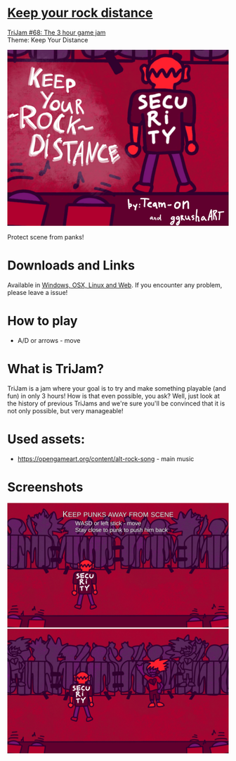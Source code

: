 # [Keep your rock distance](https://teamon.itch.io/keep-your-rock-distance)
[TriJam #68: The 3 hour game jam](https://itch.io/jam/trijam-68)  
Theme: Keep Your Distance

![Cover](Screenshots/Cover.png)

Protect scene from panks!

# Downloads and Links
Available in [Windows, OSX, Linux and Web](https://teamon.itch.io/keep-your-rock-distance). If you encounter any problem, please leave a issue! 

#  How to play
 * A/D or arrows - move

# What is TriJam?
TriJam is a jam where your goal is to try and make something playable (and fun) in only 3 hours! How is that even possible, you ask? Well, just look at the history of previous TriJams and we're sure you'll be convinced that it is not only possible, but very manageable!

# Used assets:
 * https://opengameart.org/content/alt-rock-song - main music

# Screenshots
![Screen1](Screenshots/1.jpg)  
![Screen1](Screenshots/2.jpg)  

